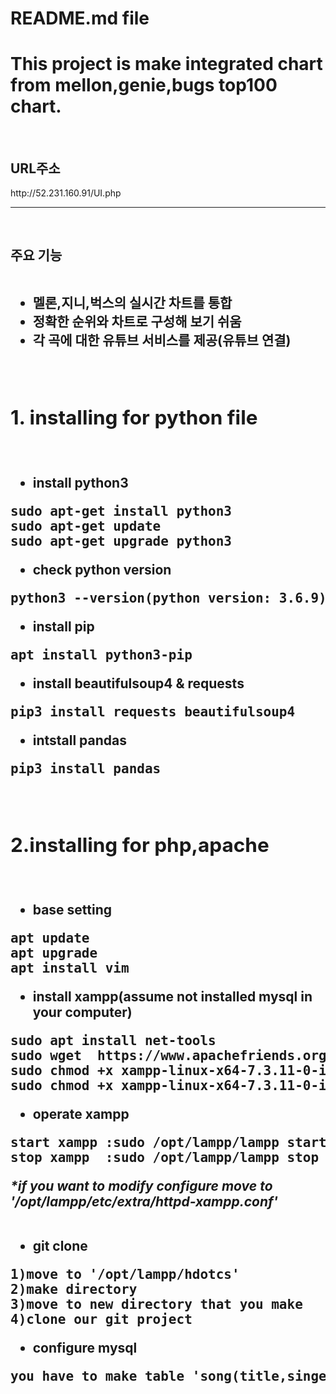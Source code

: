 # README.md file

<h1>This project is make integrated chart from mellon,genie,bugs top100 chart.</h1>
<br/>
<h2>URL주소</h2>
 <p>
 http://52.231.160.91/UI.php
</p>
<hr>

<br/>
<h2><b>주요 기능</b</h2><br/><br/>

 - 멜론,지니,벅스의 실시간 차트를 통합
 - 정확한 순위와 차트로 구성해 보기 쉬움
 - 각 곡에 대한 유튜브 서비스를 제공(유튜브 연결)


<br/>
<h2>1. installing for python file</h2>
<br/>

- install python3 

<pre>
sudo apt-get install python3
sudo apt-get update
sudo apt-get upgrade python3
</pre>
- check python version
<pre>
python3 --version(python version: 3.6.9)
</pre>
- install pip
<pre>
apt install python3-pip
</pre>
- install beautifulsoup4 & requests
<pre>
pip3 install requests beautifulsoup4
</pre>
- intstall pandas
<pre>
pip3 install pandas
</pre>

<br/>

<h2>
2.installing for php,apache</h2>
<br/>

- base setting
<pre>
apt update
apt upgrade
apt install vim
</pre>

- install xampp(assume not installed mysql in your computer)
<pre>
sudo apt install net-tools
sudo wget  https://www.apachefriends.org/xampp-files/7.3.11/xampp-linux-x64-7.3.11-0-installer.run
sudo chmod +x xampp-linux-x64-7.3.11-0-installer.run
sudo chmod +x xampp-linux-x64-7.3.11-0-installer.run
</pre>

- operate xampp
<pre>
start xampp :sudo /opt/lampp/lampp start
stop xampp  :sudo /opt/lampp/lampp stop
</pre>

<i>
*if you want to modify configure move to '/opt/lampp/etc/extra/httpd-xampp.conf'</i>
<br/><br/>

- git clone
<pre>
1)move to '/opt/lampp/hdotcs'
2)make directory 
3)move to new directory that you make
4)clone our git project
</pre>
- configure mysql
<pre>
you have to make table 'song(title,singer,albumName,score,lyrics,youtube)'</pre>
